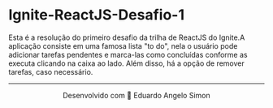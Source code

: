 # Ignite-ReactJS-Desafio-1
Esta é a resolução do primeiro desafio da trilha de ReactJS do Ignite.A aplicação consiste em uma famosa lista "to do", nela o usuário pode adicionar tarefas pendentes e marca-las como concluídas conforme as executa clicando na caixa ao lado. Além disso, há a opção de remover tarefas, caso necessário.

________________________________________________________________________________________________________________________________________________________________________________
<p align="center">Desenvolvido com 🧡 Eduardo Angelo Simon</p>
